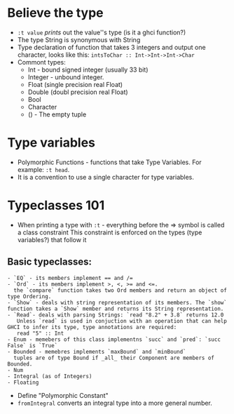 # Believe the type
  * `:t value` _prints_ out the value''s type (is it a ghci function?)
  * The type String is synonymous with String
  * Type declaration of function that takes 3 integers and output one character, looks like this:
    `intsToChar :: Int->Int->Int->Char`
  * Commont types:
    - Int - bound signed integer (usually 33 bit)
    - Integer - unbound integer.
    - Float (single precision real Float)
    - Double (doubl precision real Float)
    - Bool
    - Character
    - () - The empty tuple

# Type variables
  * Polymorphic Functions - functions that take Type Variables.
    For example:  `:t head`.
  * It is a convention to use a single character for type variables.

# Typeclasses 101
  *  When printing a type with `:t` - everything before the => symbol is called a class constraint
  This constraint is enforced on the types (type variables?) that follow it
  
  ## Basic typeclasses:
    - `EQ` - its members implement == and /=
    - `Ord` - its members implement >, <, >= and <=. 
      the `compare` function takes two Ord members and return an object of type Ordering.
    - `Show` - deals with string representation of its members. The `show` function takes a `Show` member and returns its String representation.
    - `Read`- deals with parsing Strings: `read "8.2" + 3.8` returns 12.0 
       Unless `read` is used in conjuction with an operation that can help GHCI to infer its type, type annotations are required:
       read "5" :: Int
    - Enum - memebers of this class implementns `succ` and `pred`: `succ False` is `True`
    - Bounded - memebres implements `maxBound` and `minBound`
      tuples are of type Bound if _all_ their Component are members of Bounded.
    - Num
    - Integral (as of Integers)
    - Floating

  * Define "Polymorphic Constant"
  * `fromIntegral` converts an integral type into a more general number.

